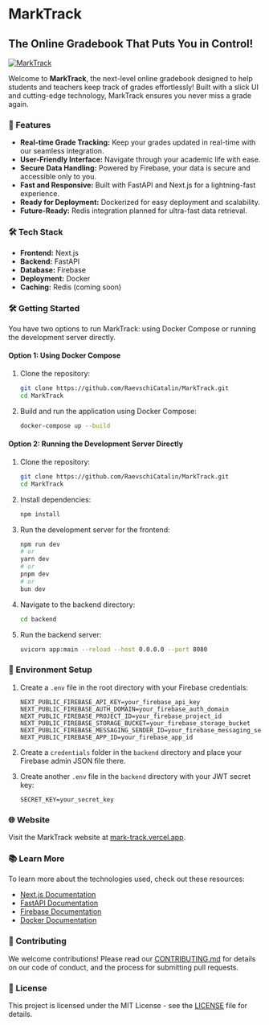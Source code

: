 # MarkTrack

## The Online Gradebook That Puts You in Control!

[![MarkTrack]()](https://mark-track.vercel.app)

Welcome to **MarkTrack**, the next-level online gradebook designed to help students and teachers keep track of grades effortlessly! Built with a slick UI and cutting-edge technology, MarkTrack ensures you never miss a grade again.

### 🚀 Features

- **Real-time Grade Tracking:** Keep your grades updated in real-time with our seamless integration.
- **User-Friendly Interface:** Navigate through your academic life with ease.
- **Secure Data Handling:** Powered by Firebase, your data is secure and accessible only to you.
- **Fast and Responsive:** Built with FastAPI and Next.js for a lightning-fast experience.
- **Ready for Deployment:** Dockerized for easy deployment and scalability.
- **Future-Ready:** Redis integration planned for ultra-fast data retrieval.

### 🛠 Tech Stack

- **Frontend:** Next.js
- **Backend:** FastAPI
- **Database:** Firebase
- **Deployment:** Docker
- **Caching:** Redis (coming soon)

### 🛠 Getting Started

You have two options to run MarkTrack: using Docker Compose or running the development server directly.

#### Option 1: Using Docker Compose

1. Clone the repository:
    ```sh
    git clone https://github.com/RaevschiCatalin/MarkTrack.git
    cd MarkTrack
    ```

2. Build and run the application using Docker Compose:
    ```sh
    docker-compose up --build
    ```

#### Option 2: Running the Development Server Directly

1. Clone the repository:
    ```sh
    git clone https://github.com/RaevschiCatalin/MarkTrack.git
    cd MarkTrack
    ```

2. Install dependencies:
    ```sh
    npm install
    ```

3. Run the development server for the frontend:
    ```sh
    npm run dev
    # or
    yarn dev
    # or
    pnpm dev
    # or
    bun dev
    ```

4. Navigate to the backend directory:
    ```sh
    cd backend
    ```

5. Run the backend server:
    ```sh
    uvicorn app:main --reload --host 0.0.0.0 --port 8080
    ```

### 🔧 Environment Setup

1. Create a `.env` file in the root directory with your Firebase credentials:
    ```env
    NEXT_PUBLIC_FIREBASE_API_KEY=your_firebase_api_key
    NEXT_PUBLIC_FIREBASE_AUTH_DOMAIN=your_firebase_auth_domain
    NEXT_PUBLIC_FIREBASE_PROJECT_ID=your_firebase_project_id
    NEXT_PUBLIC_FIREBASE_STORAGE_BUCKET=your_firebase_storage_bucket
    NEXT_PUBLIC_FIREBASE_MESSAGING_SENDER_ID=your_firebase_messaging_sender_id
    NEXT_PUBLIC_FIREBASE_APP_ID=your_firebase_app_id
    ```

2. Create a `credentials` folder in the `backend` directory and place your Firebase admin JSON file there.

3. Create another `.env` file in the `backend` directory with your JWT secret key:
    ```env
    SECRET_KEY=your_secret_key
    ```

### 🌐 Website

Visit the MarkTrack website at [mark-track.vercel.app](https://mark-track.vercel.app).

### 📚 Learn More

To learn more about the technologies used, check out these resources:
- [Next.js Documentation](https://nextjs.org/docs)
- [FastAPI Documentation](https://fastapi.tiangolo.com/)
- [Firebase Documentation](https://firebase.google.com/docs)
- [Docker Documentation](https://docs.docker.com/)

### 🤝 Contributing

We welcome contributions! Please read our [CONTRIBUTING.md](https://github.com/RaevschiCatalin/MarkTrack/blob/main/CONTRIBUTING.md) for details on our code of conduct, and the process for submitting pull requests.

### 📜 License

This project is licensed under the MIT License - see the [LICENSE](https://github.com/RaevschiCatalin/MarkTrack/blob/main/LICENSE) file for details.
